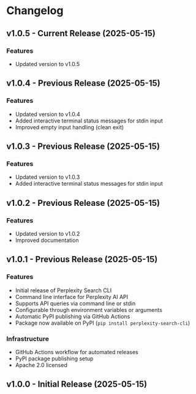 # Changelog

## v1.0.5 - Current Release (2025-05-15)

### Features
- Updated version to v1.0.5

## v1.0.4 - Previous Release (2025-05-15)

### Features
- Updated version to v1.0.4
- Added interactive terminal status messages for stdin input
- Improved empty input handling (clean exit)

## v1.0.3 - Previous Release (2025-05-15)

### Features
- Updated version to v1.0.3
- Added interactive terminal status messages for stdin input

## v1.0.2 - Previous Release (2025-05-15)

### Features
- Updated version to v1.0.2
- Improved documentation

## v1.0.1 - Previous Release (2025-05-15)

### Features
- Initial release of Perplexity Search CLI
- Command line interface for Perplexity AI API
- Supports API queries via command line or stdin
- Configurable through environment variables or arguments
- Automatic PyPI publishing via GitHub Actions
- Package now available on PyPI (`pip install perplexity-search-cli`)

### Infrastructure
- GitHub Actions workflow for automated releases
- PyPI package publishing setup
- Apache 2.0 licensed

## v1.0.0 - Initial Release (2025-05-15)
